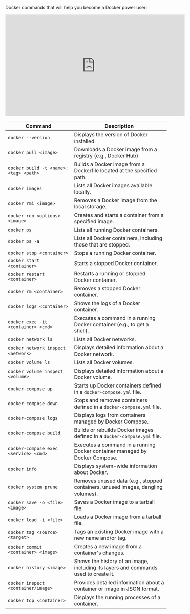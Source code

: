 Docker commands that will help you become a Docker power user:

<iframe width="560" height="315" src="https://google.com" frameborder="0" allowfullscreen></iframe>

| **Command**                           | **Description**                                                                     |
| ------------------------------------- | ----------------------------------------------------------------------------------- |
| `docker --version`                    | Displays the version of Docker installed.                                           |
| `docker pull <image>`                 | Downloads a Docker image from a registry (e.g., Docker Hub).                        |
| `docker build -t <name>:<tag> <path>` | Builds a Docker image from a Dockerfile located at the specified path.              |
| `docker images`                       | Lists all Docker images available locally.                                          |
| `docker rmi <image>`                  | Removes a Docker image from the local storage.                                      |
| `docker run <options> <image>`        | Creates and starts a container from a specified image.                              |
| `docker ps`                           | Lists all running Docker containers.                                                |
| `docker ps -a`                        | Lists all Docker containers, including those that are stopped.                      |
| `docker stop <container>`             | Stops a running Docker container.                                                   |
| `docker start <container>`            | Starts a stopped Docker container.                                                  |
| `docker restart <container>`          | Restarts a running or stopped Docker container.                                     |
| `docker rm <container>`               | Removes a stopped Docker container.                                                 |
| `docker logs <container>`             | Shows the logs of a Docker container.                                               |
| `docker exec -it <container> <cmd>`   | Executes a command in a running Docker container (e.g., to get a shell).            |
| `docker network ls`                   | Lists all Docker networks.                                                          |
| `docker network inspect <network>`    | Displays detailed information about a Docker network.                               |
| `docker volume ls`                    | Lists all Docker volumes.                                                           |
| `docker volume inspect <volume>`      | Displays detailed information about a Docker volume.                                |
| `docker-compose up`                   | Starts up Docker containers defined in a `docker-compose.yml` file.                 |
| `docker-compose down`                 | Stops and removes containers defined in a `docker-compose.yml` file.                |
| `docker-compose logs`                 | Displays logs from containers managed by Docker Compose.                            |
| `docker-compose build`                | Builds or rebuilds Docker images defined in a `docker-compose.yml` file.            |
| `docker-compose exec <service> <cmd>` | Executes a command in a running Docker container managed by Docker Compose.         |
| `docker info`                         | Displays system-wide information about Docker.                                      |
| `docker system prune`                 | Removes unused data (e.g., stopped containers, unused images, dangling volumes).    |
| `docker save -o <file> <image>`       | Saves a Docker image to a tarball file.                                             |
| `docker load -i <file>`               | Loads a Docker image from a tarball file.                                           |
| `docker tag <source> <target>`        | Tags an existing Docker image with a new name and/or tag.                           |
| `docker commit <container> <image>`   | Creates a new image from a container's changes.                                     |
| `docker history <image>`              | Shows the history of an image, including its layers and commands used to create it. |
| `docker inspect <container/image>`    | Provides detailed information about a container or image in JSON format.            |
| `docker top <container>`              | Displays the running processes of a container.                                      |